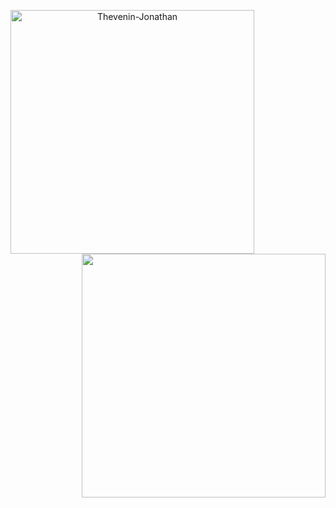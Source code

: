 


<p align=center>
  <div align=center>
    <a href="https://github.com/denvercoder1/github-readme-streak-stats" title="Go to Source">
      <img align="left" width=390 src="[https://github-readme-streak-stats.herokuapp.com/?user=zumrudu-anka&theme=react&border=61dafb&hide_border=true](https://github-readme-streak-stats.herokuapp.com?user=Thevenin-Jonathan&theme=dark&hide_border=true&date_format=j%20M%5B%20Y%5D)" alt="Thevenin-Jonathan" />
    </a>
    <a href="https://github.com/anuraghazra/github-readme-stats" title="Go to Source">
      <img align="right" width=390 src="[https://github-readme-stats.vercel.app/api?username=zumrudu-anka&show_icons=true&theme=react&border_color=61dafb&hide_border=true](https://github-readme-stats.vercel.app/api/top-langs/?username=Thevenin-Jonathan&theme=darcula&layout=compact)" />
    </a>
  </div>
</p>
